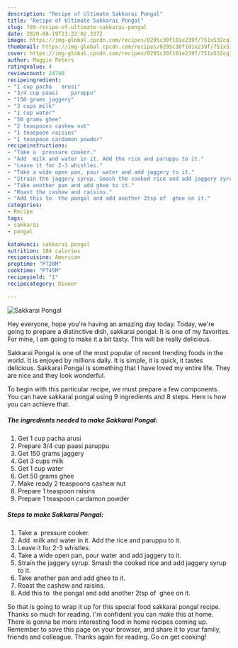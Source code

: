 ```yaml
---
description: "Recipe of Ultimate Sakkarai Pongal"
title: "Recipe of Ultimate Sakkarai Pongal"
slug: 789-recipe-of-ultimate-sakkarai-pongal
date: 2020-08-19T23:22:02.337Z
image: https://img-global.cpcdn.com/recipes/0295c30f101e239f/751x532cq70/sakkarai-pongal-recipe-main-photo.jpg
thumbnail: https://img-global.cpcdn.com/recipes/0295c30f101e239f/751x532cq70/sakkarai-pongal-recipe-main-photo.jpg
cover: https://img-global.cpcdn.com/recipes/0295c30f101e239f/751x532cq70/sakkarai-pongal-recipe-main-photo.jpg
author: Maggie Peters
ratingvalue: 4
reviewcount: 24740
recipeingredient:
- "1 cup pacha   arusi"
- "3/4 cup paasi    paruppu"
- "150 grams jaggery"
- "3 cups milk"
- "1 cup water"
- "50 grams ghee"
- "2 teaspoons cashew nut"
- "1 teaspoon raisins"
- "1 teaspoon cardamon powder"
recipeinstructions:
- "Take a  pressure cooker."
- "Add  milk and water in it. Add the rice and paruppu to it."
- "Leave it for 2-3 whistles."
- "Take a wide open pan, pour water and add jaggery to it."
- "Strain the jaggery syrup. Smash the cooked rice and add jaggery syrup to it."
- "Take another pan and add ghee to it."
- "Roast the cashew and raisins."
- "Add this to  the pongal and add another 2tsp of  ghee on it."
categories:
- Recipe
tags:
- sakkarai
- pongal

katakunci: sakkarai pongal 
nutrition: 184 calories
recipecuisine: American
preptime: "PT28M"
cooktime: "PT45M"
recipeyield: "1"
recipecategory: Dinner

---
```



![Sakkarai Pongal](https://img-global.cpcdn.com/recipes/0295c30f101e239f/751x532cq70/sakkarai-pongal-recipe-main-photo.jpg)

Hey everyone, hope you're having an amazing day today. Today, we're going to prepare a distinctive dish, sakkarai pongal. It is one of my favorites. For mine, I am going to make it a bit tasty. This will be really delicious.

Sakkarai Pongal is one of the most popular of recent trending foods in the world. It is enjoyed by millions daily. It is simple, it is quick, it tastes delicious. Sakkarai Pongal is something that I have loved my entire life. They are nice and they look wonderful.




To begin with this particular recipe, we must prepare a few components. You can have sakkarai pongal using 9 ingredients and 8 steps. Here is how you can achieve that.

<!--inarticleads1-->

##### The ingredients needed to make Sakkarai Pongal:

1. Get 1 cup pacha   arusi
1. Prepare 3/4 cup paasi    paruppu
1. Get 150 grams jaggery
1. Get 3 cups milk
1. Get 1 cup water
1. Get 50 grams ghee
1. Make ready 2 teaspoons cashew nut
1. Prepare 1 teaspoon raisins
1. Prepare 1 teaspoon cardamon powder




<!--inarticleads2-->

##### Steps to make Sakkarai Pongal:

1. Take a  pressure cooker.
1. Add  milk and water in it. Add the rice and paruppu to it.
1. Leave it for 2-3 whistles.
1. Take a wide open pan, pour water and add jaggery to it.
1. Strain the jaggery syrup. Smash the cooked rice and add jaggery syrup to it.
1. Take another pan and add ghee to it.
1. Roast the cashew and raisins.
1. Add this to  the pongal and add another 2tsp of  ghee on it.




So that is going to wrap it up for this special food sakkarai pongal recipe. Thanks so much for reading. I'm confident you can make this at home. There is gonna be more interesting food in home recipes coming up. Remember to save this page on your browser, and share it to your family, friends and colleague. Thanks again for reading. Go on get cooking!
